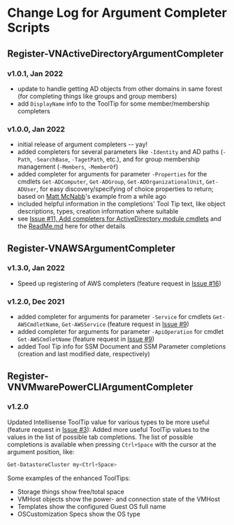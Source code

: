 # Change Log for Argument Completer Scripts

## Register-VNActiveDirectoryArgumentCompleter
### v1.0.1, Jan 2022
- update to handle getting AD objects from other domains in same forest (for completing things like groups and group members)
- add `DisplayName` info to the ToolTip for some member/membership completers

### v1.0.0, Jan 2022
- initial release of argument completers -- yay!
- added completers for several parameters like `-Identity` and AD paths (`-Path`, `-SearchBase`, `-TagetPath`, etc.), and for group membership management (`-Members`, `-MemberOf`)
- added completer for arguments for parameter `-Properties` for the cmdlets `Get-ADComputer`, `Get-ADGroup`, `Get-ADOrganizationalUnit`, `Get-ADUser`, for easy discovery/specifying of choice properties to return; based on [Matt McNabb](https://mattmcnabb.github.io/)'s example from a while ago
- included helpful information in the completions' Tool Tip text, like object descriptions, types, creation information where suitable
- see [Issue #11, Add completers for ActiveDirectory module cmdlets](https://github.com/vNugglets/PowerShellArgumentCompleters/issues/11) and the [ReadMe.md](./ReadMe.md) here for other details

## Register-VNAWSArgumentCompleter
### v1.3.0, Jan 2022
- Speed up registering of AWS completers (feature request in [Issue #16](https://github.com/vNugglets/PowerShellArgumentCompleters/issues/16))

### v1.2.0, Dec 2021
- added completer for arguments for parameter `-Service` for cmdlets `Get-AWSCmdletName`, `Get-AWSService` (feature request in [Issue #9](https://github.com/vNugglets/PowerShellArgumentCompleters/issues/9))
- added completer for arguments for parameter `-ApiOperation` for cmdlet `Get-AWSCmdletName` (feature request in [Issue #9](https://github.com/vNugglets/PowerShellArgumentCompleters/issues/9))
- added Tool Tip info for SSM Document and SSM Parameter completions (creation and last modified date, respectively)


## Register-VNVMwarePowerCLIArgumentCompleter
### v1.2.0
Updated Intellisense ToolTip value for various types to be more useful (feature request in [Issue #3](https://github.com/vNugglets/PowerShellArgumentCompleters/issues/3)): Added more useful ToolTip values to the values in the list of possible tab completions. The list of possible completions is available when pressing `Ctrl+Space` with the cursor at the argument position, like:
```PowerShell
Get-DatastoreCluster my<Ctrl+Space>
```
Some examples of the enhanced ToolTips:
- Storage things show free/total space
- VMHost objects show the power- and connection state of the VMHost
- Templates show the configured Guest OS full name
- OSCustomization Specs show the OS type
